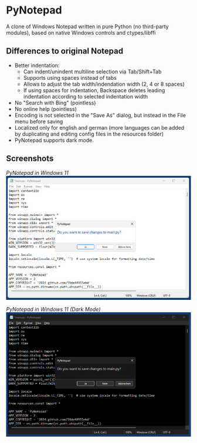 # PyNotepad
A clone of Windows Notepad written in pure Python (no third-party modules), based on native Windows controls and ctypes/libffi

## Differences to original Notepad
- Better indentation:
  - Can indent/unindent multiline selection via Tab/Shift+Tab
  - Supports using spaces instead of tabs
  - Allows to adjust the tab width/indendation width (2, 4 or 8 spaces)
  - If using spaces for indentation, Backspace deletes leading indentation according to selected indentation width
- No "Search with Bing" (pointless)
- No online help (pointless)
- Encoding is not selected in the "Save As" dialog, but instead in the File menu before saving
- Localized only for english and german (more languages can be added by duplicating and editing config files in the resources folder)
- PyNotepad supports dark mode.

## Screenshots

*PyNotepad in Windows 11*  
![](screenshots/pynotepad.png)

*PyNotepad in Windows 11 (Dark Mode)*  
![](screenshots/pynotepad-dark.png)
